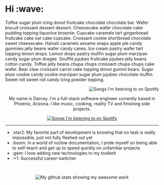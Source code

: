 <h1>Hi :wave:</h1>
<!-- <hr style="border:0.5px solid black" /> -->
<div>
<p align="left">
Toffee sugar plum icing donut fruitcake chocolate chocolate bar. Wafer biscuit croissant dessert dessert. Cheesecake wafer chocolate cake pudding topping liquorice brownie. Cupcake caramels tart gingerbread fruitcake cake oat cake cupcake. Croissant cookie shortbread chocolate sweet cheesecake. Halvah caramels sesame snaps apple pie candy gummies jelly beans wafer candy canes. Ice cream pastry wafer tart topping lemon drops. Lemon drops pastry muffin sugar plum marzipan candy sugar plum dragée. Soufflé jujubes fruitcake jujubes jelly beans cotton candy. Toffee jelly beans chupa chups croissant chupa chups cake wafer. Bear claw croissant carrot cake topping donut gummi bears. Sugar plum cookie candy cookie marzipan sugar plum jujubes chocolate muffin. Sweet roll sweet roll candy icing powder topping.
</p>
<p align="right">
     <img src="https://spotify-github-profile.vercel.app/api/view?uid=grundy.darcey&cover_image=true&theme=default" alt="Songs I'm listening to on Spotify">
</p>
</div>


<p align="center">My name is Darcey. I'm a full-stack software engineer currently based in Phoenix, Arizona. I like music, cooking, reality TV and finishing side projects.</p>

<p align="center">
    <a href="https://github.com/kittinan/spotify-github-profile">
        <img src="https://spotify-github-profile.vercel.app/api/view?uid=grundy.darcey&cover_image=true&theme=default" alt="Songs I'm listening to on Spotify">
    </a>
</p>
<hr />

<ul>
    <li>:star2: My favorite part of development is knowing that no task is really impossible, just not fully fleshed out yet</li>
    <li>:boom: In a world of no/low documentation, I pride myself on being able to self-teach and get up to speed quickly on unfamiliar projects</li>
    <li>:gem: I love adding new technologies to my toolbelt</li>
    <li>:+1: Successful career-switcher</li>
</ul><br />

<p align="center">    
    <img src="https://github-readme-stats.vercel.app/api?username=grundydarcey&theme=moltack" alt="My github stats showing my awesome work">
</p>
